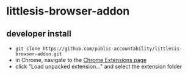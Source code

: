 # littlesis-browser-addon

## developer install

- `git clone https://github.com/public-accountability/littlesis-browser-addon.git`
- in Chrome, navigate to the [Chrome Extensions page](chrome://extensions/)
- click "Load unpacked extension..." and select the extension folder
